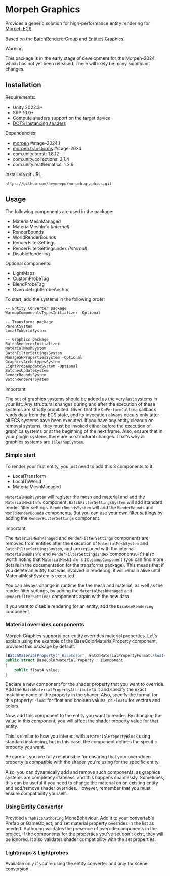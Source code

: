 # Morpeh Graphics

Provides a generic solution for high-performance entity rendering for [Morpeh ECS](https://github.com/scellecs/morpeh).

Based on the [BatchRendererGroup](https://docs.unity3d.com/Manual/batch-renderer-group.html) and [Entities Graphics](https://docs.unity3d.com/Packages/com.unity.entities.graphics@1.0/manual/index.html).

> [!WARNING]
> This package is in the early stage of development for the Morpeh-2024, which has not yet been released. There will likely be many significant changes.

## Installation

Requirements:

- Unity 2022.3+
- SRP 10.0+
- Compute shaders support on the target device
- [DOTS Instancing shaders](https://docs.unity3d.com/Manual/dots-instancing-shaders.html)

Dependencies:

- [morpeh](https://github.com/scellecs/morpeh/tree/stage-2024.1) #stage-2024.1
- [morpeh.transforms](https://github.com/heymeepo/morpeh.transforms/tree/stage-2024) #stage-2024
- com.unity.burst: 1.8.12
- com.unity.collections: 2.1.4
- com.unity.mathematics: 1.2.6

Install via git URL

```bash
https://github.com/heymeepo/morpeh.graphics.git
```

## Usage

The following components are used in the package:

- MaterialMeshManaged
- MaterialMeshInfo *(Internal)*
- RenderBounds
- WorldRenderBounds
- RenderFilterSettings
- RenderFilterSettingsIndex *(Internal)*
- DisableRendering

Optional components:

- LightMaps 
- CustomProbeTag 
- BlendProbeTag 
- OverrideLightProbeAnchor

To start, add the systems in the following order:

```
-- Entity Converter package
WarmupComponentsTypesInitializer -Optional

-- Transforms package
ParentSystem
LocalToWorldSystem

-- Graphics package
BatchRendererInitializer
MaterialMeshSystem
BatchFilterSettingsSystem
ManageSHPropertiesSystem -Optional
GraphicsArchetypesSystem
LightProbeUpdateSystem -Optional
BatchesUpdateSystem
RenderBoundsSystem
BatchRendererSystem
```

> [!IMPORTANT]  
> The set of graphics systems should be added as the very last systems in your list. Any structural changes during and after the execution of these systems are strictly prohibited. Given that the ``OnPerformCulling`` callback reads data from the ECS state, and its invocation always occurs only after all ECS systems have been executed. If you have any entity cleanup or removal systems, they must be invoked either before the execution of graphics systems or at the beginning of the next frame. Also, ensure that in your plugin systems there are no structural changes. That's why all graphics systems are ``ICleanupSystem``.

### Simple start

To render your first entity, you just need to add this 3 components to it:

- LocalTransform
- LocalToWorld
- MaterialMeshManaged 

``MaterialMeshSystem`` will register the mesh and material and add the ``MaterialMeshInfo`` component. ``BatchFilterSettingsSystem`` will add standard render filter settings. ``RenderBoundsSystem`` will add the ``RenderBounds`` and ``WorldRenderBounds`` components. But you can use your own filter settings by adding the ``RenderFilterSettings`` component.

> [!IMPORTANT]
> The ``MaterialMeshManaged`` and ``RenderFilterSettings`` components are removed from entities after the execution of ``MaterialMeshSystem`` and ``BatchFilterSettingsSystem``, and are replaced with the internal ``MaterialMeshInfo`` and ``RenderFilterSettingsIndex`` components.
> It's also worth noting that ``MaterialMeshInfo`` is ``ICleanupComponent`` (you can find more details in the documentation for the transforms package). This means that if you delete an entity that was involved in rendering, it will remain alive until MaterialMeshSystem is executed.

You can always change in runtime the the mesh and material, as well as the render filter settings, by adding the ``MaterialMeshManaged`` and ``RenderFilterSettings`` components again with the new data.

If you want to disable rendering for an entity, add the ``DisableRendering`` component.

### Material overrides components

Morpeh Graphics supports per-entity overrides material properties. Let's explain using the example of the BaseColorMaterialProperty component, provided this package by default.

```csharp
[BatchMaterialProperty("_BaseColor", BatchMaterialPropertyFormat.Float4)]
public struct BaseColorMaterialProperty : IComponent
{
    public float4 value;
}
```
Declare a new component for the shader property that you want to override. Add the ``BatchMaterialPropertyAttribute`` to it and specify the exact matching name of the property in the shader. Also, specify the format for this property: ``Float`` for float and boolean values, or ``Float4`` for vectors and colors.

Now, add this component to the entity you want to render. By changing the value in this component, you will affect the shader property value for that entity.

This is similar to how you interact with a ``MaterialPropertyBlock`` using standard instancing, but in this case, the component defines the specific property you want.

Be careful, you are fully responsible for ensuring that your overridden property is compatible with the shader you're using for the specific entity.

Also, you can dynamically add and remove such components, as graphics systems are completely stateless, and this happens seamlessly. Sometimes, this can be useful if you need to change the material on an existing entity and add/remove shader overrides. However, remember that you must ensure compatibility yourself.

### Using Entity Converter

Provided ``GraphicsAuthoring`` MonoBehaviour. Add it to your convertable Prefab or GameObject, and set material property overrides in the list as needed. Authoring validates the presence of override components in the project, if the components for the properties you've set don't exist, they will be ignored. It also validates shader compatibility with the set properties.

### Lightmaps & Lightprobes

Available only if you're using the entity converter and only for scene conversion.